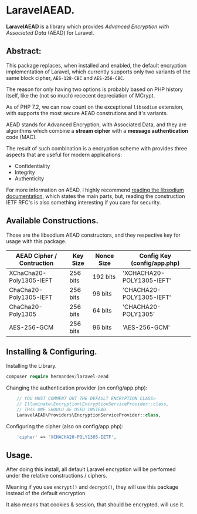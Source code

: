 # LaravelAEAD.

**LaravelAEAD** is a library which provides *Advanced Encryption with Associated Data* (AEAD) for Laravel.

## Abstract:
This package replaces, when installed and enabled, the default encryption implementation of Laravel, which currently supports only two variants of the same block cipher, `AES-128-CBC` and `AES-256-CBC`.

The reason for only having two options is probably based on PHP history itself, like the (not so much) rececent depreciation of MCrypt.

As of PHP 7.2, we can now count on the exceptional `libsodium` extension, with supports the most secure AEAD construtions and it's variants.

AEAD stands for Advanced Encryption, with Associated Data, and they are algorithms which combine a **stream cipher** with a **message authentication** code (MAC).

The result of such combination is a encryption scheme with provides three aspects that are useful for modern applications:
- Confidentiality
- Integrity
- Authenticity

For more information on AEAD, I highly recommend [reading the libsodium documentation](https://download.libsodium.org/doc/secret-key_cryptography/aead.html), which states the main parts, but, reading the construction IETF RFC's is also something interesting if you care for security.

## Available Constructions.

Those are the libsodium AEAD constructors, and they respective key for usage with this package.

| AEAD Cipher / Contruction | Key Size  | Nonce Size  | Config Key (config/app.php) 
| -                         | -         | -           | - 
| XChaCha20-Poly1305-IEFT   | 256 bits  | 192 bits    | 'XCHACHA20-POLY1305-IEFT'
| ChaCha20-Poly1305-IEFT    | 256 bits  | 96 bits     | 'CHACHA20-POLY1305-IEFT'
| ChaCha20-Poly1305         | 256 bits  | 64 bits     | 'CHACHA20-POLY1305'
| AES-256-GCM               | 256 bits  | 96 bits     | 'AES-256-GCM'

## Installing & Configuring.

Installing the Library.

```php
composer require hernandev/laravel-aead
```

Changing the authentication provider (on config/app.php):

```php
    // YOU MUST COMMENT OUT THE DEFAULT ENCRYPTION CLASS>
    // Illuminate\Encryption\EncryptionServiceProvider::class,
    // THIS ONE SHOULD BE USED INSTEAD.
    LaravelAEAD\Providers\EncryptionServiceProvider::class,
```

Configuring the cipher (also on config/app.php):

```php
    'cipher' => 'XCHACHA20-POLY1305-IETF',
```

## Usage.

After doing this install, all default Laravel encryption will be performed under the relative constructions / ciphers.

Meaning if you use `encrypt()` and `decrypt()`, they will use this package instead of the default encryption.

It also means that cookies & session, that should be encrypted, will use it.


